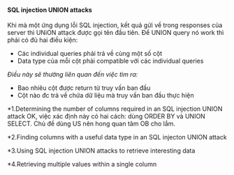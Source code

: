 #### SQL injection UNION attacks 
Khi mà một ứng dụng lỗi SQL injection, kết quả gửi về trong responses của server thì UNiON attạck được gọi tên đầu tiên.
Để UNION query nó work thì phải có đủ hai điều kiện:
* Các individual queries phải trả về cùng một số cột
* Data type của mỗi cột phải compatible với các individual queries

_Điều này sẽ thường liên quan đến việc tìm ra:_
* Bao nhiêu cột được return từ truy vấn ban đầu
* Cột nào đc trả về chứa dữ liệu mà truy vấn ban đầu thực hiện
    
*1.Determining the number of columns required in an SQL injection UNION attack
OK, việc xác định này có hai cách: dùng ORDER BY và UNION SELECT. Chủ đề dùng US nên hong quan tâm OB cho lắm.

*2.Finding columns with a useful data type in an SQL injecton UNION attack

*3.Using SQL injection UNION attacks to retrieve interesting data

*4.Retrieving multiple values within a single column

